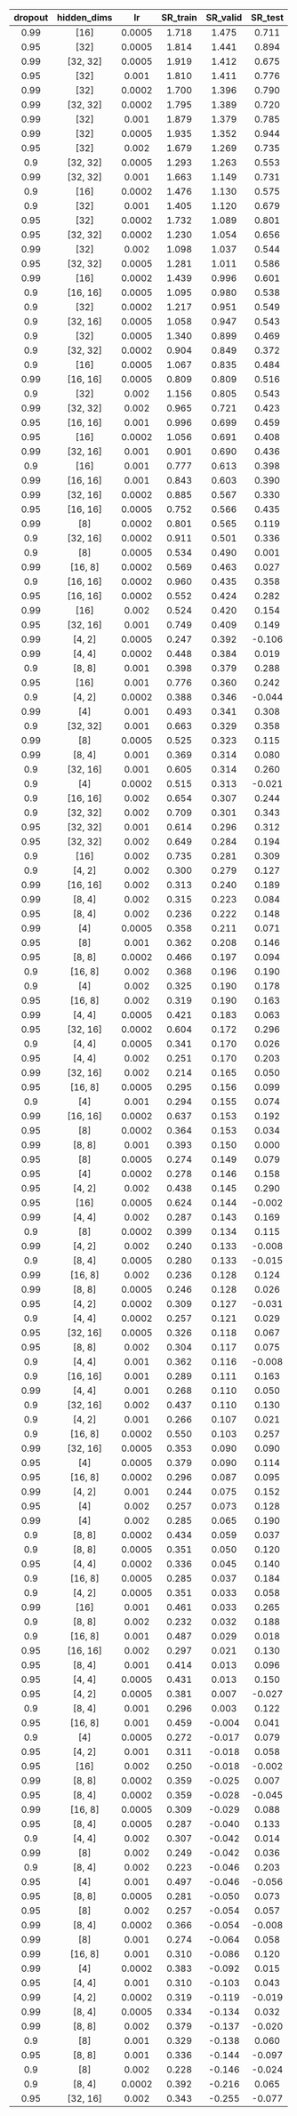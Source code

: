 | dropout | hidden_dims | lr | SR_train | SR_valid | SR_test |
|:-------:|:-----------:|:--:|:--------:|:--------:|:-------:|
| 0.99 | [16] | 0.0005 | 1.718 | 1.475 | 0.711 |
| 0.95 | [32] | 0.0005 | 1.814 | 1.441 | 0.894 |
| 0.99 | [32, 32] | 0.0005 | 1.919 | 1.412 | 0.675 |
| 0.95 | [32] | 0.001 | 1.810 | 1.411 | 0.776 |
| 0.99 | [32] | 0.0002 | 1.700 | 1.396 | 0.790 |
| 0.99 | [32, 32] | 0.0002 | 1.795 | 1.389 | 0.720 |
| 0.99 | [32] | 0.001 | 1.879 | 1.379 | 0.785 |
| 0.99 | [32] | 0.0005 | 1.935 | 1.352 | 0.944 |
| 0.95 | [32] | 0.002 | 1.679 | 1.269 | 0.735 |
| 0.9 | [32, 32] | 0.0005 | 1.293 | 1.263 | 0.553 |
| 0.99 | [32, 32] | 0.001 | 1.663 | 1.149 | 0.731 |
| 0.9 | [16] | 0.0002 | 1.476 | 1.130 | 0.575 |
| 0.9 | [32] | 0.001 | 1.405 | 1.120 | 0.679 |
| 0.95 | [32] | 0.0002 | 1.732 | 1.089 | 0.801 |
| 0.95 | [32, 32] | 0.0002 | 1.230 | 1.054 | 0.656 |
| 0.99 | [32] | 0.002 | 1.098 | 1.037 | 0.544 |
| 0.95 | [32, 32] | 0.0005 | 1.281 | 1.011 | 0.586 |
| 0.99 | [16] | 0.0002 | 1.439 | 0.996 | 0.601 |
| 0.9 | [16, 16] | 0.0005 | 1.095 | 0.980 | 0.538 |
| 0.9 | [32] | 0.0002 | 1.217 | 0.951 | 0.549 |
| 0.9 | [32, 16] | 0.0005 | 1.058 | 0.947 | 0.543 |
| 0.9 | [32] | 0.0005 | 1.340 | 0.899 | 0.469 |
| 0.9 | [32, 32] | 0.0002 | 0.904 | 0.849 | 0.372 |
| 0.9 | [16] | 0.0005 | 1.067 | 0.835 | 0.484 |
| 0.99 | [16, 16] | 0.0005 | 0.809 | 0.809 | 0.516 |
| 0.9 | [32] | 0.002 | 1.156 | 0.805 | 0.543 |
| 0.99 | [32, 32] | 0.002 | 0.965 | 0.721 | 0.423 |
| 0.95 | [16, 16] | 0.001 | 0.996 | 0.699 | 0.459 |
| 0.95 | [16] | 0.0002 | 1.056 | 0.691 | 0.408 |
| 0.99 | [32, 16] | 0.001 | 0.901 | 0.690 | 0.436 |
| 0.9 | [16] | 0.001 | 0.777 | 0.613 | 0.398 |
| 0.99 | [16, 16] | 0.001 | 0.843 | 0.603 | 0.390 |
| 0.99 | [32, 16] | 0.0002 | 0.885 | 0.567 | 0.330 |
| 0.95 | [16, 16] | 0.0005 | 0.752 | 0.566 | 0.435 |
| 0.99 | [8] | 0.0002 | 0.801 | 0.565 | 0.119 |
| 0.9 | [32, 16] | 0.0002 | 0.911 | 0.501 | 0.336 |
| 0.9 | [8] | 0.0005 | 0.534 | 0.490 | 0.001 |
| 0.99 | [16, 8] | 0.0002 | 0.569 | 0.463 | 0.027 |
| 0.9 | [16, 16] | 0.0002 | 0.960 | 0.435 | 0.358 |
| 0.95 | [16, 16] | 0.0002 | 0.552 | 0.424 | 0.282 |
| 0.99 | [16] | 0.002 | 0.524 | 0.420 | 0.154 |
| 0.95 | [32, 16] | 0.001 | 0.749 | 0.409 | 0.149 |
| 0.99 | [4, 2] | 0.0005 | 0.247 | 0.392 | -0.106 |
| 0.99 | [4, 4] | 0.0002 | 0.448 | 0.384 | 0.019 |
| 0.9 | [8, 8] | 0.001 | 0.398 | 0.379 | 0.288 |
| 0.95 | [16] | 0.001 | 0.776 | 0.360 | 0.242 |
| 0.9 | [4, 2] | 0.0002 | 0.388 | 0.346 | -0.044 |
| 0.99 | [4] | 0.001 | 0.493 | 0.341 | 0.308 |
| 0.9 | [32, 32] | 0.001 | 0.663 | 0.329 | 0.358 |
| 0.99 | [8] | 0.0005 | 0.525 | 0.323 | 0.115 |
| 0.99 | [8, 4] | 0.001 | 0.369 | 0.314 | 0.080 |
| 0.9 | [32, 16] | 0.001 | 0.605 | 0.314 | 0.260 |
| 0.9 | [4] | 0.0002 | 0.515 | 0.313 | -0.021 |
| 0.9 | [16, 16] | 0.002 | 0.654 | 0.307 | 0.244 |
| 0.9 | [32, 32] | 0.002 | 0.709 | 0.301 | 0.343 |
| 0.95 | [32, 32] | 0.001 | 0.614 | 0.296 | 0.312 |
| 0.95 | [32, 32] | 0.002 | 0.649 | 0.284 | 0.194 |
| 0.9 | [16] | 0.002 | 0.735 | 0.281 | 0.309 |
| 0.9 | [4, 2] | 0.002 | 0.300 | 0.279 | 0.127 |
| 0.99 | [16, 16] | 0.002 | 0.313 | 0.240 | 0.189 |
| 0.99 | [8, 4] | 0.002 | 0.315 | 0.223 | 0.084 |
| 0.95 | [8, 4] | 0.002 | 0.236 | 0.222 | 0.148 |
| 0.99 | [4] | 0.0005 | 0.358 | 0.211 | 0.071 |
| 0.95 | [8] | 0.001 | 0.362 | 0.208 | 0.146 |
| 0.95 | [8, 8] | 0.0002 | 0.466 | 0.197 | 0.094 |
| 0.9 | [16, 8] | 0.002 | 0.368 | 0.196 | 0.190 |
| 0.9 | [4] | 0.002 | 0.325 | 0.190 | 0.178 |
| 0.95 | [16, 8] | 0.002 | 0.319 | 0.190 | 0.163 |
| 0.99 | [4, 4] | 0.0005 | 0.421 | 0.183 | 0.063 |
| 0.95 | [32, 16] | 0.0002 | 0.604 | 0.172 | 0.296 |
| 0.9 | [4, 4] | 0.0005 | 0.341 | 0.170 | 0.026 |
| 0.95 | [4, 4] | 0.002 | 0.251 | 0.170 | 0.203 |
| 0.99 | [32, 16] | 0.002 | 0.214 | 0.165 | 0.050 |
| 0.95 | [16, 8] | 0.0005 | 0.295 | 0.156 | 0.099 |
| 0.9 | [4] | 0.001 | 0.294 | 0.155 | 0.074 |
| 0.99 | [16, 16] | 0.0002 | 0.637 | 0.153 | 0.192 |
| 0.95 | [8] | 0.0002 | 0.364 | 0.153 | 0.034 |
| 0.99 | [8, 8] | 0.001 | 0.393 | 0.150 | 0.000 |
| 0.95 | [8] | 0.0005 | 0.274 | 0.149 | 0.079 |
| 0.95 | [4] | 0.0002 | 0.278 | 0.146 | 0.158 |
| 0.95 | [4, 2] | 0.002 | 0.438 | 0.145 | 0.290 |
| 0.95 | [16] | 0.0005 | 0.624 | 0.144 | -0.002 |
| 0.99 | [4, 4] | 0.002 | 0.287 | 0.143 | 0.169 |
| 0.9 | [8] | 0.0002 | 0.399 | 0.134 | 0.115 |
| 0.99 | [4, 2] | 0.002 | 0.240 | 0.133 | -0.008 |
| 0.9 | [8, 4] | 0.0005 | 0.280 | 0.133 | -0.015 |
| 0.99 | [16, 8] | 0.002 | 0.236 | 0.128 | 0.124 |
| 0.99 | [8, 8] | 0.0005 | 0.246 | 0.128 | 0.026 |
| 0.95 | [4, 2] | 0.0002 | 0.309 | 0.127 | -0.031 |
| 0.9 | [4, 4] | 0.0002 | 0.257 | 0.121 | 0.029 |
| 0.95 | [32, 16] | 0.0005 | 0.326 | 0.118 | 0.067 |
| 0.95 | [8, 8] | 0.002 | 0.304 | 0.117 | 0.075 |
| 0.9 | [4, 4] | 0.001 | 0.362 | 0.116 | -0.008 |
| 0.9 | [16, 16] | 0.001 | 0.289 | 0.111 | 0.163 |
| 0.99 | [4, 4] | 0.001 | 0.268 | 0.110 | 0.050 |
| 0.9 | [32, 16] | 0.002 | 0.437 | 0.110 | 0.130 |
| 0.9 | [4, 2] | 0.001 | 0.266 | 0.107 | 0.021 |
| 0.9 | [16, 8] | 0.0002 | 0.550 | 0.103 | 0.257 |
| 0.99 | [32, 16] | 0.0005 | 0.353 | 0.090 | 0.090 |
| 0.95 | [4] | 0.0005 | 0.379 | 0.090 | 0.114 |
| 0.95 | [16, 8] | 0.0002 | 0.296 | 0.087 | 0.095 |
| 0.99 | [4, 2] | 0.001 | 0.244 | 0.075 | 0.152 |
| 0.95 | [4] | 0.002 | 0.257 | 0.073 | 0.128 |
| 0.99 | [4] | 0.002 | 0.285 | 0.065 | 0.190 |
| 0.9 | [8, 8] | 0.0002 | 0.434 | 0.059 | 0.037 |
| 0.9 | [8, 8] | 0.0005 | 0.351 | 0.050 | 0.120 |
| 0.95 | [4, 4] | 0.0002 | 0.336 | 0.045 | 0.140 |
| 0.9 | [16, 8] | 0.0005 | 0.285 | 0.037 | 0.184 |
| 0.9 | [4, 2] | 0.0005 | 0.351 | 0.033 | 0.058 |
| 0.99 | [16] | 0.001 | 0.461 | 0.033 | 0.265 |
| 0.9 | [8, 8] | 0.002 | 0.232 | 0.032 | 0.188 |
| 0.9 | [16, 8] | 0.001 | 0.487 | 0.029 | 0.018 |
| 0.95 | [16, 16] | 0.002 | 0.297 | 0.021 | 0.130 |
| 0.95 | [8, 4] | 0.001 | 0.414 | 0.013 | 0.096 |
| 0.95 | [4, 4] | 0.0005 | 0.431 | 0.013 | 0.150 |
| 0.95 | [4, 2] | 0.0005 | 0.381 | 0.007 | -0.027 |
| 0.9 | [8, 4] | 0.001 | 0.296 | 0.003 | 0.122 |
| 0.95 | [16, 8] | 0.001 | 0.459 | -0.004 | 0.041 |
| 0.9 | [4] | 0.0005 | 0.272 | -0.017 | 0.079 |
| 0.95 | [4, 2] | 0.001 | 0.311 | -0.018 | 0.058 |
| 0.95 | [16] | 0.002 | 0.250 | -0.018 | -0.002 |
| 0.99 | [8, 8] | 0.0002 | 0.359 | -0.025 | 0.007 |
| 0.95 | [8, 4] | 0.0002 | 0.359 | -0.028 | -0.045 |
| 0.99 | [16, 8] | 0.0005 | 0.309 | -0.029 | 0.088 |
| 0.95 | [8, 4] | 0.0005 | 0.287 | -0.040 | 0.133 |
| 0.9 | [4, 4] | 0.002 | 0.307 | -0.042 | 0.014 |
| 0.99 | [8] | 0.002 | 0.249 | -0.042 | 0.036 |
| 0.9 | [8, 4] | 0.002 | 0.223 | -0.046 | 0.203 |
| 0.95 | [4] | 0.001 | 0.497 | -0.046 | -0.056 |
| 0.95 | [8, 8] | 0.0005 | 0.281 | -0.050 | 0.073 |
| 0.95 | [8] | 0.002 | 0.257 | -0.054 | 0.057 |
| 0.99 | [8, 4] | 0.0002 | 0.366 | -0.054 | -0.008 |
| 0.99 | [8] | 0.001 | 0.274 | -0.064 | 0.058 |
| 0.99 | [16, 8] | 0.001 | 0.310 | -0.086 | 0.120 |
| 0.99 | [4] | 0.0002 | 0.383 | -0.092 | 0.015 |
| 0.95 | [4, 4] | 0.001 | 0.310 | -0.103 | 0.043 |
| 0.99 | [4, 2] | 0.0002 | 0.319 | -0.119 | -0.019 |
| 0.99 | [8, 4] | 0.0005 | 0.334 | -0.134 | 0.032 |
| 0.99 | [8, 8] | 0.002 | 0.379 | -0.137 | -0.020 |
| 0.9 | [8] | 0.001 | 0.329 | -0.138 | 0.060 |
| 0.95 | [8, 8] | 0.001 | 0.336 | -0.144 | -0.097 |
| 0.9 | [8] | 0.002 | 0.228 | -0.146 | -0.024 |
| 0.9 | [8, 4] | 0.0002 | 0.392 | -0.216 | 0.065 |
| 0.95 | [32, 16] | 0.002 | 0.343 | -0.255 | -0.077 |
